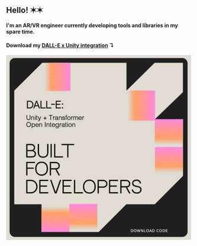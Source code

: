 ## Hello! ✶✶

#### I'm an AR/VR engineer currently developing tools and libraries in my spare time. 
#### Download my [DALL-E x Unity integration](https://github.com/jasmineroberts/dalle-api-unity) ↴

<img src="dalle.png" width="500"/>
